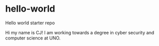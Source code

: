 # hello-world
Hello world starter repo

Hi my name is CJ!
I am working towards a degree in cyber security and computer science at UNO.
